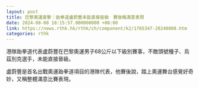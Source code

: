 ```yaml
---
layout: post
title: 巴黎奧運直擊｜跆拳道盧蔚豐未能直接晉級　賽後稱滿意表現
date: 2024-08-08 18:15:57.000000000 +08:00
link: https://news.rthk.hk/rthk/ch/component/k2/1765347-20240808.htm
categories: rthk
---
```


港隊跆拳道代表盧蔚豐在巴黎奧運男子68公斤以下級別賽事，不敵頭號種子、烏茲別克選手，未能直接晉級。

盧蔚豐是首名出戰奧運跆拳道項目的港隊代表，他賽後說，踏上奧運舞台感覺好奇妙，又稱整體滿意比賽表現。
